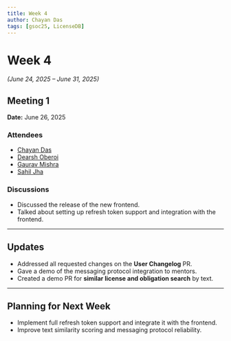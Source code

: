 ```yaml
---
title: Week 4
author: Chayan Das
tags: [gsoc25, LicenseDB]
---
```

<!--
SPDX-License-Identifier: CC-BY-SA-4.0
SPDX-FileCopyrightText: 2025 Chayan Das <01chayandas@gmail.com>
-->

# Week 4

*(June 24, 2025 – June 31, 2025)*

## Meeting 1

**Date:** June 26, 2025

### Attendees
- [Chayan Das](https://github.com/ChayanDass)
- [Dearsh Oberoi](https://github.com/deo002)
- [Gaurav Mishra](https://github.com/GMishx)
- [Sahil Jha](https://github.com/sjha2048)

### Discussions
- Discussed the release of the new frontend.
- Talked about setting up refresh token support and integration with the frontend.

---

## Updates

- Addressed all requested changes on the **User Changelog** PR.
- Gave a demo of the messaging protocol integration to mentors.
- Created a demo PR for **similar license and obligation search** by text.

---

## Planning for Next Week

- Implement full refresh token support and integrate it with the frontend.
- Improve text similarity scoring and messaging protocol reliability.

